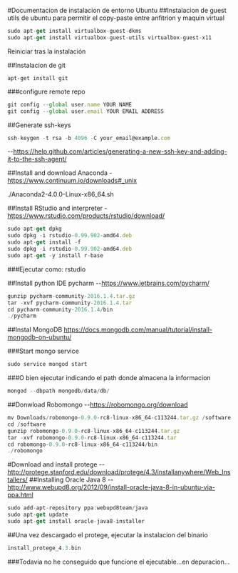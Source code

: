 #Documentacion de instalacion de entorno Ubuntu
##Instalacion de guest utils de ubuntu para permitir el copy-paste entre anfitrion y maquin virtual

~~~javascript
sudo apt-get install virtualbox-guest-dkms
sudo apt-get install virtualbox-guest-utils virtualbox-guest-x11
~~~

Reiniciar tras la instalación

##Instalacion de git
~~~ javacript 
apt-get install git 
~~~

###configure remote repo
~~~ javascript 
git config --global user.name YOUR NAME
git config --global user.email YOUR EMAIL ADDRESS
~~~

##Generate ssh-keys
~~~ javascript 
ssh-keygen -t rsa -b 4096 -C your_email@example.com
~~~
--https://help.github.com/articles/generating-a-new-ssh-key-and-adding-it-to-the-ssh-agent/

##Install and download Anaconda
-https://www.continuum.io/downloads#_unix

./Anaconda2-4.0.0-Linux-x86_64.sh

##Install RStudio and interpreter
-https://www.rstudio.com/products/rstudio/download/
~~~javascript
sudo apt-get dpkg
sudo dpkg -i rstudio-0.99.902-amd64.deb 
sudo apt-get install -f
sudo dpkg -i rstudio-0.99.902-amd64.deb 
sudo apt-get -y install r-base
~~~

###Ejecutar como:
rstudio

##Install python IDE pycharm
--https://www.jetbrains.com/pycharm/
~~~javascript
gunzip pycharm-community-2016.1.4.tar.gz 
tar -xvf pycharm-community-2016.1.4.tar
cd pycharm-community-2016.1.4/bin
./pycharm
~~~

##Instal MongoDB
https://docs.mongodb.com/manual/tutorial/install-mongodb-on-ubuntu/

###Start mongo service 
~~~javascript
sudo service mongod start
~~~
###O bien ejecutar indicando el path donde almacena la informacion
~~~javascript
mongod --dbpath mongodb/data/db/
~~~
##Donwload Robomongo
--https://robomongo.org/download
~~~javascript 
mv Downloads/robomongo-0.9.0-rc8-linux-x86_64-c113244.tar.gz /software
cd /software
gunzip robomongo-0.9.0-rc8-linux-x86_64-c113244.tar.gz
tar -xvf robomongo-0.9.0-rc8-linux-x86_64-c113244.tar
cd robomongo-0.9.0-rc8-linux-x86_64-c113244/bin
./robomongo
~~~

#Download and install protege
--http://protege.stanford.edu/download/protege/4.3/installanywhere/Web_Installers/
##Installing Oracle Java 8
--http://www.webupd8.org/2012/09/install-oracle-java-8-in-ubuntu-via-ppa.html
~~~javascript 
sudo add-apt-repository ppa:webupd8team/java
sudo apt-get update
sudo apt-get install oracle-java8-installer
~~~
##Una vez descargado el protege, ejecutar la instalacion del binario
~~~javascript 
install_protege_4.3.bin
~~~
###Todavia no he conseguido que funcione el ejecutable...en depuracion...

